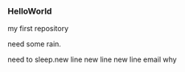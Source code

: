 ### HelloWorld
my first repository

need some rain.

need to sleep.new line
new line
new line
email
why
